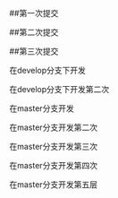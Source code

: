 ##第一次提交


##第二次提交


##第三次提交 

在develop分支下开发


在develop分支下开发第二次

在master分支开发


在master分支开发第二次


在master分支开发第三次

在master分支开发第四次



在master分支开发第五层